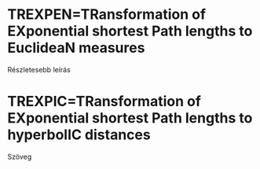 # TREXPEN=TRansformation of EXponential shortest Path lengths to EuclideaN measures
Részletesebb leírás

# TREXPIC=TRansformation of EXponential shortest Path lengths to hyperbolIC distances
Szöveg
